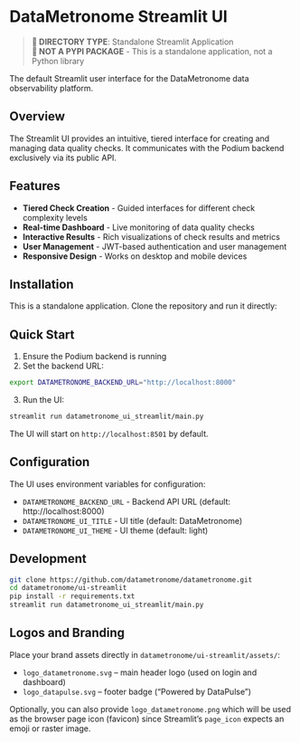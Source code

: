 # DataMetronome Streamlit UI

> **📁 DIRECTORY TYPE**: Standalone Streamlit Application  
> **🚫 NOT A PYPI PACKAGE** - This is a standalone application, not a Python library

The default Streamlit user interface for the DataMetronome data observability platform.

## Overview

The Streamlit UI provides an intuitive, tiered interface for creating and managing data quality checks. It communicates with the Podium backend exclusively via its public API.

## Features

- **Tiered Check Creation** - Guided interfaces for different check complexity levels
- **Real-time Dashboard** - Live monitoring of data quality checks
- **Interactive Results** - Rich visualizations of check results and metrics
- **User Management** - JWT-based authentication and user management
- **Responsive Design** - Works on desktop and mobile devices

## Installation

This is a standalone application. Clone the repository and run it directly:

## Quick Start

1. Ensure the Podium backend is running
2. Set the backend URL:
```bash
export DATAMETRONOME_BACKEND_URL="http://localhost:8000"
```

3. Run the UI:
```bash
streamlit run datametronome_ui_streamlit/main.py
```

The UI will start on `http://localhost:8501` by default.

## Configuration

The UI uses environment variables for configuration:

- `DATAMETRONOME_BACKEND_URL` - Backend API URL (default: http://localhost:8000)
- `DATAMETRONOME_UI_TITLE` - UI title (default: DataMetronome)
- `DATAMETRONOME_UI_THEME` - UI theme (default: light)

## Development

```bash
git clone https://github.com/datametronome/datametronome.git
cd datametronome/ui-streamlit
pip install -r requirements.txt
streamlit run datametronome_ui_streamlit/main.py
```

## Logos and Branding

Place your brand assets directly in `datametronome/ui-streamlit/assets/`:

- `logo_datametronome.svg` – main header logo (used on login and dashboard)
- `logo_datapulse.svg` – footer badge (“Powered by DataPulse”)

Optionally, you can also provide `logo_datametronome.png` which will be used as the browser page icon (favicon) since Streamlit’s `page_icon` expects an emoji or raster image.
